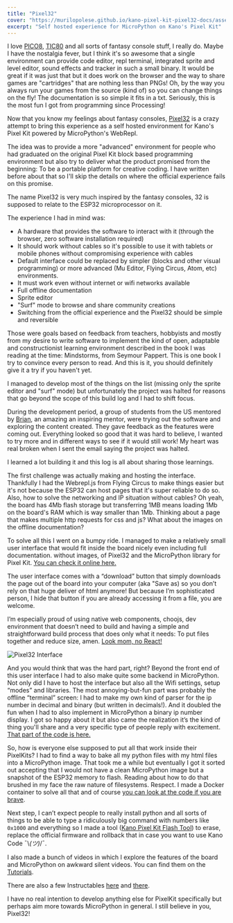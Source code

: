 ```yaml
---
title: "Pixel32"
cover: "https://murilopolese.github.io/kano-pixel-kit-pixel32-docs/assets/pixel32_ui.png"
excerpt: "Self hosted experience for MicroPython on Kano's Pixel Kit"
---
```


I love [PICO8](https://www.lexaloffle.com/pico-8.php), [TIC80](https://tic.computer/) and all sorts of fantasy console stuff, I really do. Maybe I have the nostalgia fever, but I think it's so awesome that a single environment can provide code editor, repl terminal, integrated sprite and level editor, sound effects and tracker in such a small binary. It would be great if it was just that but it does work on the browser and the way to share games are "cartridges" that are nothing less than PNGs! Oh, by the way you always run your games from the source (kind of) so you can change things on the fly! The documentation is so simple it fits in a txt. Seriously, this is the most fun I got from programming since Processing!

Now that you know my feelings about fantasy consoles, [Pixel32](https://murilopolese.github.io/kano-pixel-kit-pixel32-docs/) is a crazy attempt to bring this experience as a self hosted environment for Kano's Pixel Kit powered by MicroPython's WebRepl.

The idea was to provide a more "advanced" environment for people who had graduated on the original Pixel Kit block based programming environment but also try to deliver what the product promised from the beginning: To be a portable platform for creative coding. I have written before about that so I'll skip the details on where the official experience fails on this promise.

The name Pixel32 is very much inspired by the fantasy consoles, 32 is supposed to relate to the ESP32 microprocessor on it.

The experience I had in mind was:

- A hardware that provides the software to interact with it (through the browser, zero software installation required)
- It should work without cables so it's possible to use it with tablets or mobile phones without compromising experience with cables
- Default interface could be replaced by simpler (blocks and other visual programming) or more advanced (Mu Editor, Flying Circus, Atom, etc) environments.
- It must work even without internet or wifi networks available
- Full offline documentation
- Sprite editor
- "Surf" mode to browse and share community creations
- Switching from the official experience and the Pixel32 should be simple and reversible

Those were goals based on feedback from teachers, hobbyists and mostly from my desire to write software to implement the kind of open, adaptable and constructionist learning environment described in the book I was reading at the time: Mindstorms, from Seymour Pappert. This is one book I try to convince every person to read. And this is it, you should definitely give it a try if you haven't yet.

I managed to develop most of the things on the list (missing only the sprite editor and "surf" mode) but unfortunately the project was halted for reasons that go beyond the scope of this build log and I had to shift focus.

During the development period, a group of students from the US mentored by [Brian](https://twitter.com/ProgresivTeachr), an amazing an inspiring mentor, were trying out the software and exploring the content created. They gave feedback as the features were coming out. Everything looked so good that it was hard to believe, I wanted to try more and in different ways to see if it would still work! My heart was real broken when I sent the email saying the project was halted.

I learned a lot building it and this log is all about sharing those learnings.

The first challenge was actually making and hosting the interface. Thankfully I had the Webrepl.js from Flying Circus to make things easier but it's not because the ESP32 can host pages that it's super reliable to do so. Also, how to solve the networking and IP situation without cables? Oh yeah, the board has 4Mb flash storage but transferring 1MB means loading 1Mb on the board's RAM which is way smaller than 1Mb. Thinking about a page that makes multiple http requests for css and js? What about the images on the offline documentation?

To solve all this I went on a bumpy ride. I managed to make a relatively small user interface that would fit inside the board nicely even including full documentation. without images, of Pixel32 and the MicroPython library for Pixel Kit. [You can check it online here.](https://murilopolese.github.io/kano-pixel-kit-pixel32-docs/live/)

The user interface comes with a “download” button that simply downloads the page out of the board into your computer (aka "Save as) so you don’t rely on that huge deliver of html anymore! But because I’m sophisticated person, I hide that button if you are already accessing it from a file, you are welcome.

I’m especially proud of using native web components, choojs, dev environment that doesn’t need to build and having a simple and straightforward build process that does only what it needs: To put files together and reduce size, amen. [Look mom, no React!](https://github.com/murilopolese/kano-pixel-kit-pixel32/tree/master/www)

![Pixel32 Interface](https://murilopolese.github.io/kano-pixel-kit-pixel32-docs/pixel32_ui.png)

And you would think that was the hard part, right? Beyond the front end of this user interface I had to also make quite some backend in MicroPython. Not only did I have to host the interface but also all the Wifi settings, setup “modes” and libraries. The most annoying-but-fun part was probably the offline “terminal” screen: I had to make my own kind of parser for the ip number in decimal and binary (but written in decimals!). And it doubled the fun when I had to also implement in MicroPython a binary ip number display. I got so happy about it but also came the realization it’s the kind of thing you'll share and a very specific type of people reply with excitement. [That part of the code is here.](https://github.com/murilopolese/kano-pixel-kit-pixel32/tree/master/python)

So, how is everyone else supposed to put all that work inside their PixelKits? I had to find a way to bake all my python files with my html files into a MicroPython image. That took me a while but eventually I got it sorted out accepting that I would not have a clean MicroPython image but a snapshot of the ESP32 memory to flash. Reading about how to do that brushed in my face the raw nature of filesystems. Respect. I made a Docker container to solve all that and of course [you can look at the code if you are brave](https://github.com/murilopolese/kano-pixel-kit-pixel32-docker-build).

Next step, I can’t expect people to really install python and all sorts of things to be able to type a ridiculously big command with numbers like `0x1000` and everything so I made a tool ([Kano Pixel Kit Flash Tool](https://github.com/murilopolese/kano-pixel-kit-flash-tool)) to erase, replace the official firmware and rollback that in case you want to use Kano Code ¯\\_(ツ)_/¯.

I also made a bunch of videos in which I explore the features of the board and MicroPython on awkward silent videos. You can find them on the [Tutorials](https://murilopolese.github.io/kano-pixel-kit-pixel32-docs/tutorials).

There are also a few Instructables [here](https://www.instructables.com/id/Flashing-MicroPython-on-Kano-Pixel-Kit/) and [there](https://www.instructables.com/id/Pixel-Kit-Running-MicroPython-First-Steps/).

I have no real intention to develop anything else for PixelKit specifically but perhaps aim more towards MicroPython in general. I still believe in you, Pixel32!
